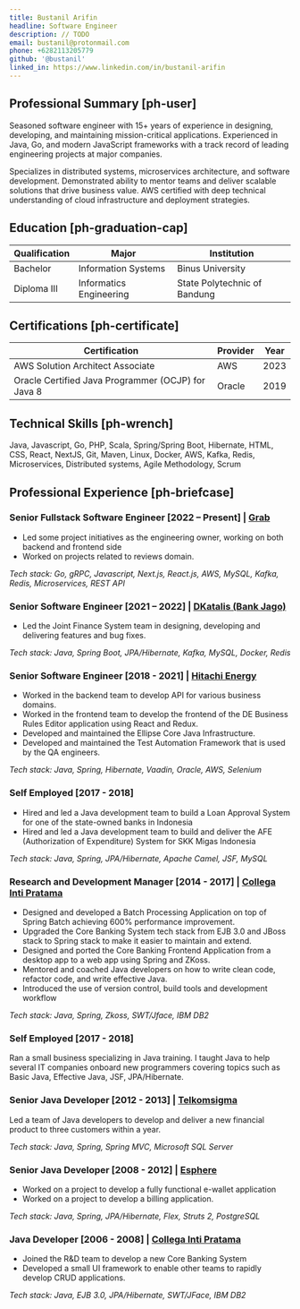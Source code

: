 ```yaml
---
title: Bustanil Arifin
headline: Software Engineer
description: // TODO
email: bustanil@protonmail.com
phone: +6282113205779
github: '@bustanil'
linked_in: https://www.linkedin.com/in/bustanil-arifin
---
```


## Professional Summary [ph-user]

Seasoned software engineer with 15+ years of experience in designing, developing, and maintaining mission-critical applications. Experienced in Java, Go, and modern JavaScript frameworks with a track record of leading engineering projects at major companies. 

Specializes in distributed systems, microservices architecture, and software development. Demonstrated ability to mentor teams and deliver scalable solutions that drive business value. AWS certified with deep technical understanding of cloud infrastructure and deployment strategies.

## Education [ph-graduation-cap]

| Qualification         | Major                         | Institution                  | 
| --------------------- | ----------------------------- | ---------------------------- | 
| Bachelor              | Information Systems           | Binus University             |
| Diploma III           | Informatics Engineering       | State Polytechnic of Bandung |

## Certifications [ph-certificate]

| Certification                                      | Provider | Year |
| -------------------------------------------------- | -------- | ---- |
| AWS Solution Architect Associate                   | AWS      | 2023 |
| Oracle Certified Java Programmer (OCJP) for Java 8 | Oracle   | 2019 |

## Technical Skills [ph-wrench]

  Java, Javascript, Go, PHP, Scala, Spring/Spring Boot, Hibernate, HTML, CSS, React, NextJS, Git, Maven, Linux, Docker, AWS, Kafka, Redis, Microservices, Distributed systems, Agile Methodology, Scrum

## Professional Experience [ph-briefcase]

### Senior Fullstack Software Engineer [2022 – Present] | [Grab](https://grab.com)

- Led some project initiatives as the engineering owner, working on both backend and frontend side
- Worked on projects related to reviews domain.

*Tech stack: Go, gRPC, Javascript, Next.js, React.js, AWS, MySQL, Kafka, Redis, Microservices, REST API*

### Senior Software Engineer [2021 – 2022] | [DKatalis (Bank Jago)](https://www.dkatalis.com)

- Led the Joint Finance System team in designing, developing and delivering features and bug fixes.

*Tech stack: Java, Spring Boot, JPA/Hibernate, Kafka, MySQL, Docker, Redis*

### Senior Software Engineer [2018 - 2021] | [Hitachi Energy](https://www.hitachienergy.com)

- Worked in the backend team to develop API for various business domains.
- Worked in the frontend team to develop the frontend of the DE Business Rules Editor application using
React and Redux.
- Developed and maintained the Ellipse Core Java Infrastructure.
- Developed and maintained the Test Automation Framework that is used by the QA engineers.

*Tech stack: Java, Spring, Hibernate, Vaadin, Oracle, AWS, Selenium*

### Self Employed [2017 - 2018]

- Hired and led a Java development team to build a Loan Approval System for one of the state-owned banks in
Indonesia
- Hired and led a Java development team to build and deliver the AFE (Authorization of Expenditure) System
for SKK Migas Indonesia

*Tech stack: Java, Spring, JPA/Hibernate, Apache Camel, JSF, MySQL*

### Research and Development Manager [2014 - 2017] | [Collega Inti Pratama](www.collega.co.id) 

- Designed and developed a Batch Processing Application on top of Spring Batch achieving 600% performance improvement.
- Upgraded the Core Banking System tech stack from EJB 3.0 and JBoss stack to Spring stack to make it easier to maintain and extend.
- Designed and ported the Core Banking Frontend Application from a desktop app to a web app using Spring and ZKoss.
- Mentored and coached Java developers on how to write clean code, refactor code, and write effective Java. 
- Introduced the use of version control, build tools and development workflow

*Tech stack: Java, Spring, Zkoss, SWT/Jface, IBM DB2*

### Self Employed [2017 - 2018]

Ran a small business specializing in Java training. I taught Java to help several IT companies onboard new
programmers covering topics such as Basic Java, Effective Java, JSF, JPA/Hibernate.

### Senior Java Developer [2012 - 2013] | [Telkomsigma](www.telkomsigma.co.id)

Led a team of Java developers to develop and deliver a new financial product to three customers within a year.

*Tech stack: Java, Spring, Spring MVC, Microsoft SQL Server*

### Senior Java Developer [2008 - 2012] | [Esphere](https://www.esphere.id)

- Worked on a project to develop a fully functional e-wallet application
- Worked on a project to develop a billing application.

*Tech stack: Java, Spring, JPA/Hibernate, Flex, Struts 2, PostgreSQL*

### Java Developer [2006 - 2008] | [Collega Inti Pratama](www.collega.co.id) 

- Joined the R&D team to develop a new Core Banking System
- Developed a small UI framework to enable other teams to rapidly develop CRUD applications.

*Tech stack: Java, EJB 3.0, JPA/Hibernate, SWT/JFace, IBM DB2*